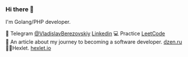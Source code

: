 ### Hi there 👋

I'm Golang/PHP developer.

💬 Telegram [@VladislavBerezovskiy](https://t.me/VladislavBerezovskiy)   [Linkedin](https://www.linkedin.com/in/vladislav-berezovskiy-3bb0bb193/)
💻 Practice [LeetCode](https://leetcode.com/QED-tech/)  
📝 An article about my journey to becoming a software developer. [dzen.ru](https://dzen.ru/a/YPAjihzinTWdxk2W)  
👨‍🎓Hexlet. [hexlet.io](https://ru.hexlet.io/u/qed-tech)

